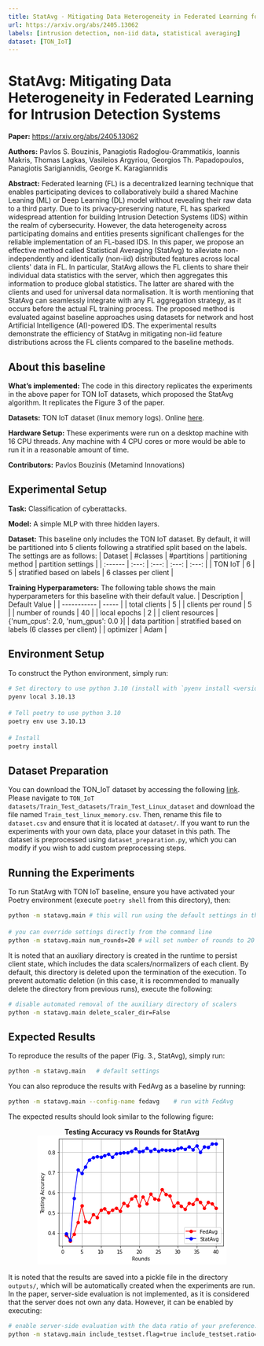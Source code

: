 ```yaml
---
title: StatAvg - Mitigating Data Heterogeneity in Federated Learning for Intrusion Detection Systems
url: https://arxiv.org/abs/2405.13062
labels: [intrusion detection, non-iid data, statistical averaging]
dataset: [TON_IoT]
---
```


# StatAvg: Mitigating Data Heterogeneity in Federated Learning for Intrusion Detection Systems


**Paper:** https://arxiv.org/abs/2405.13062

**Authors:** Pavlos S. Bouzinis, Panagiotis Radoglou-Grammatikis, Ioannis Makris, Thomas Lagkas, Vasileios Argyriou, Georgios Th. Papadopoulos, Panagiotis Sarigiannidis, George K. Karagiannidis

**Abstract:** Federated learning (FL) is a decentralized learning technique that enables participating devices to collaboratively build a shared Machine Leaning (ML) or Deep Learning (DL) model without revealing their raw data to a third party. Due to its privacy-preserving nature, FL has sparked widespread attention for building Intrusion Detection Systems (IDS) within the realm of cybersecurity. However, the data heterogeneity across participating domains and entities presents significant challenges for the reliable implementation of an FL-based IDS. In this paper, we propose an effective method called Statistical Averaging (StatAvg) to alleviate non-independently and identically (non-iid) distributed features across local clients' data in FL. In particular, StatAvg allows the FL clients to share their individual data statistics with the server, which then aggregates this information to produce global statistics. The latter are shared with the clients and used for universal data normalisation. It is worth mentioning that StatAvg can seamlessly integrate with any FL aggregation strategy, as it occurs before the actual FL training process. The proposed method is evaluated against baseline approaches using datasets for network and host Artificial Intelligence (AI)-powered IDS. The experimental results demonstrate the efficiency of StatAvg in mitigating non-iid feature distributions across the FL clients compared to the baseline methods.


## About this baseline

**What’s implemented:** The code in this directory replicates the experiments in the above paper for TON IoT datasets, which proposed the StatAvg algorithm. It replicates the Figure 3 of the paper.

**Datasets:** TON IoT dataset (linux memory logs). Online [here](https://unsw-my.sharepoint.com/personal/z5025758_ad_unsw_edu_au/_layouts/15/onedrive.aspx?ga=1&id=%2Fpersonal%2Fz5025758%5Fad%5Funsw%5Fedu%5Fau%2FDocuments%2FTON%5FIoT%20datasets%2FTrain%5FTest%5Fdatasets%2FTrain%5FTest%5FLinux%5Fdataset).

**Hardware Setup:**  These experiments were run on a desktop machine with 16 CPU threads. Any machine with 4 CPU cores or more would be able to run it in a reasonable amount of time.

**Contributors:** Pavlos Bouzinis (Metamind Innovations)


## Experimental Setup

**Task:** Classification of cyberattacks.

**Model:** A simple MLP with three hidden layers.

**Dataset:** This baseline only includes the TON IoT dataset. By default, it will be partitioned into 5 clients following a stratified split based on the labels. The settings are as follows:
| Dataset | #classes | #partitions | partitioning method | partition settings |
| :------ | :---: | :---: | :---: | :---: |
| TON IoT | 6 | 5 | stratified based on labels | 6 classes per client |

**Training Hyperparameters:** The following table shows the main hyperparameters for this baseline with their default value.
| Description | Default Value |
| ----------- | ----- |
| total clients | 5 |
| clients per round | 5 |
| number of rounds | 40 |
| local epochs | 2 |
| client resources | {'num_cpus': 2.0, 'num_gpus': 0.0 }|
| data partition | stratified based on labels (6 classes per client) |
| optimizer | Adam |


## Environment Setup

To construct the Python environment, simply run:

```bash
# Set directory to use python 3.10 (install with `pyenv install <version>` if you don't have it)
pyenv local 3.10.13

# Tell poetry to use python 3.10
poetry env use 3.10.13

# Install
poetry install
```

## Dataset Preparation
You can download the TON_IoT dataset by accessing the following [link](https://research.unsw.edu.au/projects/toniot-datasets). Please navigate to `TON_IoT datasets/Train_Test_datasets/Train_Test_Linux_dataset` and download the file named `Train_test_linux_memory.csv`. Then, rename this file to `dataset.csv` and ensure that it is located at `dataset/`. If you want to run the experiments with your own data, place your dataset in this path. The dataset is preprocessed using `dataset_preparation.py`, which you can modify if you wish to add custom preprocessing steps.

## Running the Experiments
To run StatAvg with TON IoT baseline, ensure you have activated your Poetry environment (execute `poetry shell` from this directory), then:

```bash
python -m statavg.main # this will run using the default settings in the `conf/base.yaml`

# you can override settings directly from the command line
python -m statavg.main num_rounds=20 # will set number of rounds to 20
```
It is noted that an auxiliary directory is created in the runtime to persist client state, which includes the data scalers/normalizers of each client. By default, this directory is deleted upon the termination of the execution. To prevent automatic deletion (in this case, it is recommended to manually delete the directory from previous runs), execute the following:
```bash
# disable automated removal of the auxiliary directory of scalers
python -m statavg.main delete_scaler_dir=False
```

## Expected Results

To reproduce the results of the paper (Fig. 3., StatAvg), simply run:

```bash
python -m statavg.main   # default settings
```
You can also reproduce the results with FedAvg as a baseline by running:

```bash
python -m statavg.main --config-name fedavg    # run with FedAvg
```

The expected results should look similar to the following figure:
<p align="center">
  <b>Testing Accuracy vs Rounds for StatAvg</b><br>
  <img src="_static/fig.png" alt="StatAvg Figure"/>
</p>

It is noted that the results are saved into a pickle file in the directory `outputs/`, which will be automatically created when the experiments are run.
In the paper, server-side evaluation is not implemented, as it is considered that the server does not own any data. However, it can be enabled by executing:

```bash
# enable server-side evaluation with the data ratio of your preference. Default settings do not include this option.
python -m statavg.main include_testset.flag=true include_testset.ratio=0.15
```

